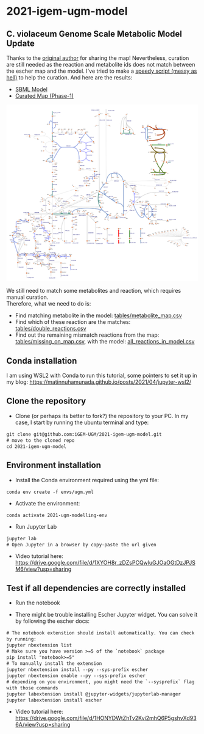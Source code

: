 # 2021-igem-ugm-model

## **C. violaceum Genome Scale Metabolic Model Update**
Thanks to the [original author](https://journals.plos.org/plosone/article?id=10.1371/journal.pone.0210008) for sharing the map! Nevertheless, curation are still needed as the reaction and metabolite ids does not match between the escher map and the model. I've tried to make a [speedy script (messy as hell)](notebook/01_model_curation.ipynb) to help the curation. And here are the results:
* [SBML Model](results/iDB858_curated_phase1.xml)
* [Curated Map (Phase-1)](results/edited_map_reaction_curated_phase1.json)

![flux](results/iDB858_curated_phase1.svg)

We still need to match some metabolites and reaction, which requires manual curation.  
Therefore, what we need to do is:
* Find matching metabolite in the model: [tables/metabolite_map.csv](tables/metabolite_map.csv)
* Find which of these reaction are the matches: [tables/double_reactions.csv](tables/double_reactions.csv)
* Find out the remaining mismatch reactions from the map: [tables/missing_on_map.csv](tables/missing_on_map.csv), with the model: [all_reactions_in_model.csv](tables/all_reactions_in_model.csv)

## Conda installation
I am using WSL2 with Conda to run this tutorial, some pointers to set it up in my blog: https://matinnuhamunada.github.io/posts/2021/04/jupyter-wsl2/

## Clone the repository
* Clone (or perhaps its better to fork?) the repository to your PC. In my case, I start by running the ubuntu terminal and type:
```
git clone git@github.com:iGEM-UGM/2021-igem-ugm-model.git
# move to the cloned repo
cd 2021-igem-ugm-model
```

## Environment installation
* Install the Conda environment required using the yml file:
```
conda env create -f envs/ugm.yml
```

* Activate the environment:
```
conda activate 2021-ugm-modelling-env
```

* Run Jupyter Lab
```
jupyter lab
# Open Jupyter in a browser by copy-paste the url given
```

* Video tutorial here: https://drive.google.com/file/d/1XYOH8r_zDZsPCQwluGJOaOGtDzJPJSM6/view?usp=sharing

## Test if all dependencies are correctly installed
* Run the notebook

* There might be trouble installing Escher Jupyter widget. You can solve it by following the escher docs:
```
# The notebook extenstion should install automatically. You can check by running:
jupyter nbextension list
# Make sure you have version >=5 of the `notebook` package
pip install "notebook>=5"
# To manually install the extension
jupyter nbextension install --py --sys-prefix escher
jupyter nbextension enable --py --sys-prefix escher
# depending on you environment, you might need the `--sysprefix` flag with those commands
jupyter labextension install @jupyter-widgets/jupyterlab-manager
jupyter labextension install escher
```

* Video tutorial here: https://drive.google.com/file/d/1HONYDWtZhTv2Kvi2mhQ6P5gshvXd936A/view?usp=sharing
